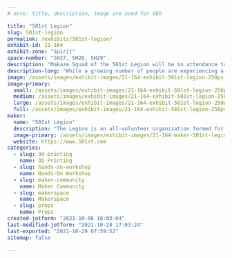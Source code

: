 ```yaml
---
# note: title, description, image are used for SEO

title: "501st Legion"
slug: 501st-legion
permalink: /exhibits/501st-legion/
exhibit-id: 21-164
exhibit-zone: "Spirit"
space-number: "SH27, SH28, SH29"
description: "Makaze Squad of the 501st Legion will be in attendance to help attendees learn all about costuming. "
description-long: "While a growing number of people are experiencing a reawakening of their Star Wars fandom, new generations are seeking ways to celebrate their passion for George Lucas&#039;s modern mythology. The 501st Legion brings these fans together, reinforcing the enduring longevity of the Star Wars saga."
image: /assets/images/exhibit-images/21-164-exhibit-501st-legion-250px-501st-legion-logo-large.jpg
image-primary: 
  small: /assets/images/exhibit-images/21-164-exhibit-501st-legion-250px-501st-legion-logo-small.jpg
  medium: /assets/images/exhibit-images/21-164-exhibit-501st-legion-250px-501st-legion-logo-medium.jpg
  large: /assets/images/exhibit-images/21-164-exhibit-501st-legion-250px-501st-legion-logo-large.jpg
  full: /assets/images/exhibit-images/21-164-exhibit-501st-legion-250px-501st-legion-logo-full.jpg
maker: 
  name: "501st Legion"
  description: "The Legion is an all-volunteer organization formed for the express purpose of bringing together costume enthusiasts under a collective identity within which to operate. The Legion seeks to promote interest in Star Wars through the building and wearing of quality costumes, and to facilitate the use of these costumes for Star Wars-related events as well as contributions to the local community through costumed charity and volunteer work."
  image-primary: /assets/images/exhibit-images/21-164-maker-501st-legion-logobanner1-medium.png
  website: https://www.501st.com
categories: 
  - slug: 3d-printing
    name: 3D Printing
  - slug: hands-on-workshop
    name: Hands-On Workshop
  - slug: maker-community
    name: Maker Community
  - slug: makerspace
    name: Makerspace
  - slug: props
    name: Props
created-jotform: "2021-10-06 18:03:04"
last-modified-jotform: "2021-10-28 17:03:24"
last-exported: "2021-10-29 07:59:52"
sitemap: false

---
```

